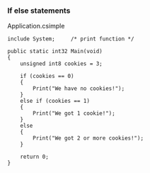 ### If else statements
Application.csimple
```
include System;		/* print function */

public static int32 Main(void)
{
	unsigned int8 cookies = 3;
	
	if (cookies == 0)
	{
		Print("We have no cookies!");
	}
	else if (cookies == 1)
	{
		Print("We got 1 cookie!");
	}
	else
	{
		Print("We got 2 or more cookies!");
	}

	return 0;
}
```